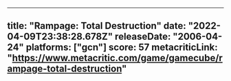 
---
title: "Rampage: Total Destruction"
date: "2022-04-09T23:38:28.678Z"
releaseDate: "2006-04-24"
platforms: ["gcn"]
score: 57
metacriticLink: "https://www.metacritic.com/game/gamecube/rampage-total-destruction"
---
